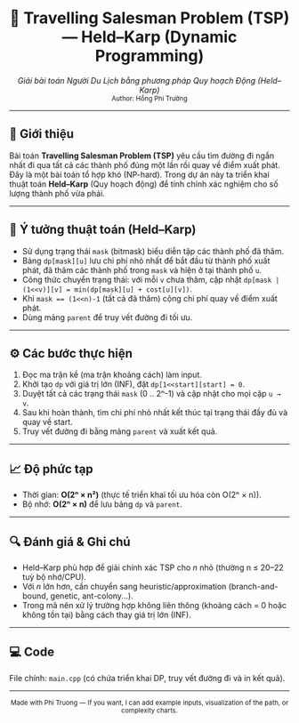 <h1 align="center">🚏 Travelling Salesman Problem (TSP) — Held–Karp (Dynamic Programming)</h1>

<p align="center">
  <em>Giải bài toán Người Du Lịch bằng phương pháp Quy hoạch Động (Held–Karp)</em><br/>
  <small>Author: Hồng Phi Trường </small>
</p>

<hr/>

<h2>📘 Giới thiệu</h2>
<p>
Bài toán <strong>Travelling Salesman Problem (TSP)</strong> yêu cầu tìm đường đi ngắn nhất
đi qua tất cả các thành phố đúng một lần rồi quay về điểm xuất phát. Đây là một bài toán
tổ hợp khó (NP-hard). Trong dự án này ta triển khai thuật toán <strong>Held–Karp</strong>
(Quy hoạch động) để tính chính xác nghiệm cho số lượng thành phố vừa phải.
</p>

<hr/>

<h2>🧠 Ý tưởng thuật toán (Held–Karp)</h2>
<ul>
  <li>Sử dụng trạng thái <code>mask</code> (bitmask) biểu diễn tập các thành phố đã thăm.</li>
  <li>Bảng <code>dp[mask][u]</code> lưu chi phí nhỏ nhất để bắt đầu từ thành phố xuất phát,
      đã thăm các thành phố trong <code>mask</code> và hiện ở tại thành phố <code>u</code>.</li>
  <li>Công thức chuyển trạng thái: với mỗi <code>v</code> chưa thăm, cập nhật
      <code>dp[mask | (1&lt;&lt;v)][v] = min(dp[mask][u] + cost[u][v])</code>.</li>
  <li>Khi <code>mask == (1&lt;&lt;n)-1</code> (tất cả đã thăm) cộng chi phí quay về điểm xuất phát.</li>
  <li>Dùng mảng <code>parent</code> để truy vết đường đi tối ưu.</li>
</ul>

<hr/>

<h2>⚙️ Các bước thực hiện</h2>
<ol>
  <li>Đọc ma trận kề (ma trận khoảng cách) làm input.</li>
  <li>Khởi tạo <code>dp</code> với giá trị lớn (INF), đặt <code>dp[1&lt;&lt;start][start] = 0</code>.</li>
  <li>Duyệt tất cả các trạng thái <code>mask</code> (0 .. 2ⁿ-1) và cập nhật cho mọi cặp <code>u → v</code>.</li>
  <li>Sau khi hoàn thành, tìm chi phí nhỏ nhất kết thúc tại trạng thái đầy đủ và quay về start.</li>
  <li>Truy vết đường đi bằng mảng <code>parent</code> và xuất kết quả.</li>
</ol>

<hr/>

<h2>📈 Độ phức tạp</h2>
<ul>
  <li>Thời gian: <strong>O(2ⁿ × n²)</strong> (thực tế triển khai tối ưu hóa còn O(2ⁿ × n)).</li>
  <li>Bộ nhớ: <strong>O(2ⁿ × n)</strong> để lưu bảng <code>dp</code> và <code>parent</code>.</li>
</ul>

<hr/>

<h2>🔍 Đánh giá & Ghi chú</h2>
<ul>
  <li>Held–Karp phù hợp để giải chính xác TSP cho <em>n</em> nhỏ (thường n ≤ 20–22 tuỳ bộ nhớ/CPU).</li>
  <li>Với <em>n</em> lớn hơn, cần chuyển sang heuristic/approximation (branch-and-bound, genetic, ant-colony...).</li>
  <li>Trong mã nên xử lý trường hợp không liên thông (khoảng cách = 0 hoặc không tồn tại) bằng cách thay giá trị lớn (INF).</li>
</ul>

<hr/>

<h2>💻 Code</h2>
<p>File chính: <code>main.cpp</code> (có chứa triển khai DP, truy vết đường đi và in kết quả).</p>

<hr/>

<p align="center">
  <sub>Made with Phi Truong — If you want, I can add example inputs, visualization of the path, or complexity charts.</sub>
</p>

